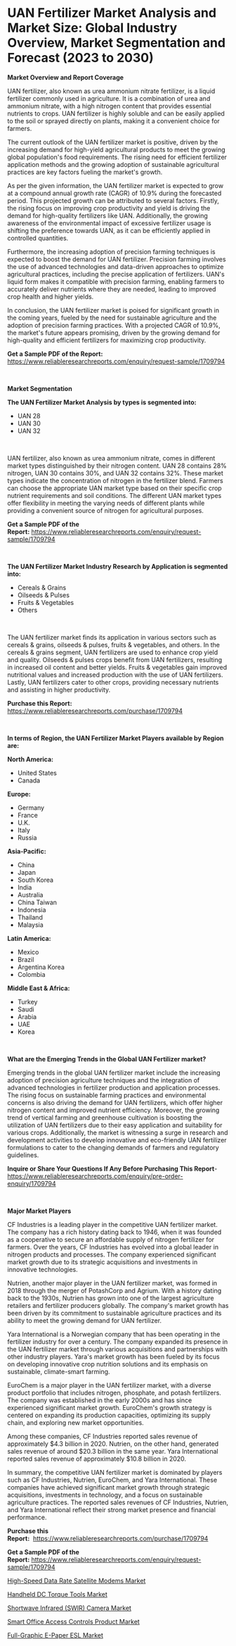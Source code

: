 <p><h1>UAN Fertilizer Market Analysis and Market Size: Global Industry Overview, Market Segmentation and Forecast (2023 to 2030)</h1></p><p><strong>Market Overview and Report Coverage</strong></p>
<p><p>UAN fertilizer, also known as urea ammonium nitrate fertilizer, is a liquid fertilizer commonly used in agriculture. It is a combination of urea and ammonium nitrate, with a high nitrogen content that provides essential nutrients to crops. UAN fertilizer is highly soluble and can be easily applied to the soil or sprayed directly on plants, making it a convenient choice for farmers.</p><p>The current outlook of the UAN fertilizer market is positive, driven by the increasing demand for high-yield agricultural products to meet the growing global population's food requirements. The rising need for efficient fertilizer application methods and the growing adoption of sustainable agricultural practices are key factors fueling the market's growth.</p><p>As per the given information, the UAN fertilizer market is expected to grow at a compound annual growth rate (CAGR) of 10.9% during the forecasted period. This projected growth can be attributed to several factors. Firstly, the rising focus on improving crop productivity and yield is driving the demand for high-quality fertilizers like UAN. Additionally, the growing awareness of the environmental impact of excessive fertilizer usage is shifting the preference towards UAN, as it can be efficiently applied in controlled quantities.</p><p>Furthermore, the increasing adoption of precision farming techniques is expected to boost the demand for UAN fertilizer. Precision farming involves the use of advanced technologies and data-driven approaches to optimize agricultural practices, including the precise application of fertilizers. UAN's liquid form makes it compatible with precision farming, enabling farmers to accurately deliver nutrients where they are needed, leading to improved crop health and higher yields.</p><p>In conclusion, the UAN fertilizer market is poised for significant growth in the coming years, fueled by the need for sustainable agriculture and the adoption of precision farming practices. With a projected CAGR of 10.9%, the market's future appears promising, driven by the growing demand for high-quality and efficient fertilizers for maximizing crop productivity.</p></p>
<p><strong>Get a Sample PDF of the Report:</strong> <a href="https://www.reliableresearchreports.com/enquiry/request-sample/1709794">https://www.reliableresearchreports.com/enquiry/request-sample/1709794</a></p>
<p>&nbsp;</p>
<p><strong>Market Segmentation</strong></p>
<p><strong>The UAN Fertilizer Market Analysis by types is segmented into:</strong></p>
<p><ul><li>UAN 28</li><li>UAN 30</li><li>UAN 32</li></ul></p>
<p>&nbsp;</p>
<p><p>UAN fertilizer, also known as urea ammonium nitrate, comes in different market types distinguished by their nitrogen content. UAN 28 contains 28% nitrogen, UAN 30 contains 30%, and UAN 32 contains 32%. These market types indicate the concentration of nitrogen in the fertilizer blend. Farmers can choose the appropriate UAN market type based on their specific crop nutrient requirements and soil conditions. The different UAN market types offer flexibility in meeting the varying needs of different plants while providing a convenient source of nitrogen for agricultural purposes.</p></p>
<p><strong>Get a Sample PDF of the Report:</strong>&nbsp;<a href="https://www.reliableresearchreports.com/enquiry/request-sample/1709794">https://www.reliableresearchreports.com/enquiry/request-sample/1709794</a></p>
<p>&nbsp;</p>
<p><strong>The UAN Fertilizer Market Industry Research by Application is segmented into:</strong></p>
<p><ul><li>Cereals & Grains</li><li>Oilseeds & Pulses</li><li>Fruits & Vegetables</li><li>Others</li></ul></p>
<p>&nbsp;</p>
<p><p>The UAN fertilizer market finds its application in various sectors such as cereals & grains, oilseeds & pulses, fruits & vegetables, and others. In the cereals & grains segment, UAN fertilizers are used to enhance crop yield and quality. Oilseeds & pulses crops benefit from UAN fertilizers, resulting in increased oil content and better yields. Fruits & vegetables gain improved nutritional values and increased production with the use of UAN fertilizers. Lastly, UAN fertilizers cater to other crops, providing necessary nutrients and assisting in higher productivity.</p></p>
<p><strong>Purchase this Report:</strong>&nbsp; <a href="https://www.reliableresearchreports.com/purchase/1709794">https://www.reliableresearchreports.com/purchase/1709794</a></p>
<p>&nbsp;</p>
<p><strong>In terms of Region, the UAN Fertilizer Market Players available by Region are:</strong></p>
<p>
    <p> <strong> North America: </strong>
        <ul>
            <li>United States</li>
            <li>Canada</li>
        </ul>
        </p> 
    <p> <strong> Europe: </strong>
        <ul>
            <li>Germany</li>
            <li>France</li>
            <li>U.K.</li>
            <li>Italy</li>
            <li>Russia</li>
        </ul>
        </p> 
    <p> <strong> Asia-Pacific: </strong>
        <ul>
            <li>China</li>
            <li>Japan</li>
            <li>South Korea</li>
            <li>India</li>
            <li>Australia</li>
            <li>China Taiwan</li>
            <li>Indonesia</li>
            <li>Thailand</li>
            <li>Malaysia</li>
        </ul>
        </p> 
    <p> <strong> Latin America: </strong>
        <ul>
            <li>Mexico</li>
            <li>Brazil</li>
            <li>Argentina Korea</li>
            <li>Colombia</li>
        </ul>
        </p> 
    <p> <strong> Middle East & Africa: </strong>
        <ul>
            <li>Turkey</li>
            <li>Saudi</li>
            <li>Arabia</li>
            <li>UAE</li>
            <li>Korea</li>
        </ul>
    </p>
    </p>
<p>&nbsp;</p>
<p><strong>What are the Emerging Trends in the Global UAN Fertilizer market?</strong></p>
<p><p>Emerging trends in the global UAN fertilizer market include the increasing adoption of precision agriculture techniques and the integration of advanced technologies in fertilizer production and application processes. The rising focus on sustainable farming practices and environmental concerns is also driving the demand for UAN fertilizers, which offer higher nitrogen content and improved nutrient efficiency. Moreover, the growing trend of vertical farming and greenhouse cultivation is boosting the utilization of UAN fertilizers due to their easy application and suitability for various crops. Additionally, the market is witnessing a surge in research and development activities to develop innovative and eco-friendly UAN fertilizer formulations to cater to the changing demands of farmers and regulatory guidelines.</p></p>
<p><strong>Inquire or Share Your Questions If Any Before Purchasing This Report</strong>- <a href="https://www.reliableresearchreports.com/enquiry/pre-order-enquiry/1709794">https://www.reliableresearchreports.com/enquiry/pre-order-enquiry/1709794</a></p>
<p>&nbsp;</p>
<p><strong>Major Market Players</strong></p>
<p><p>CF Industries is a leading player in the competitive UAN fertilizer market. The company has a rich history dating back to 1946, when it was founded as a cooperative to secure an affordable supply of nitrogen fertilizer for farmers. Over the years, CF Industries has evolved into a global leader in nitrogen products and processes. The company experienced significant market growth due to its strategic acquisitions and investments in innovative technologies.</p><p>Nutrien, another major player in the UAN fertilizer market, was formed in 2018 through the merger of PotashCorp and Agrium. With a history dating back to the 1930s, Nutrien has grown into one of the largest agriculture retailers and fertilizer producers globally. The company's market growth has been driven by its commitment to sustainable agriculture practices and its ability to meet the growing demand for UAN fertilizer.</p><p>Yara International is a Norwegian company that has been operating in the fertilizer industry for over a century. The company expanded its presence in the UAN fertilizer market through various acquisitions and partnerships with other industry players. Yara's market growth has been fueled by its focus on developing innovative crop nutrition solutions and its emphasis on sustainable, climate-smart farming.</p><p>EuroChem is a major player in the UAN fertilizer market, with a diverse product portfolio that includes nitrogen, phosphate, and potash fertilizers. The company was established in the early 2000s and has since experienced significant market growth. EuroChem's growth strategy is centered on expanding its production capacities, optimizing its supply chain, and exploring new market opportunities.</p><p>Among these companies, CF Industries reported sales revenue of approximately $4.3 billion in 2020. Nutrien, on the other hand, generated sales revenue of around $20.3 billion in the same year. Yara International reported sales revenue of approximately $10.8 billion in 2020.</p><p>In summary, the competitive UAN fertilizer market is dominated by players such as CF Industries, Nutrien, EuroChem, and Yara International. These companies have achieved significant market growth through strategic acquisitions, investments in technology, and a focus on sustainable agriculture practices. The reported sales revenues of CF Industries, Nutrien, and Yara International reflect their strong market presence and financial performance.</p></p>
<p><strong>Purchase this Report:</strong>&nbsp;&nbsp;<a href="https://www.reliableresearchreports.com/purchase/1709794">https://www.reliableresearchreports.com/purchase/1709794</a></p>
<p></p>
<p><strong>Get a Sample PDF of the Report:</strong>&nbsp;<a href="https://www.reliableresearchreports.com/enquiry/request-sample/1709794">https://www.reliableresearchreports.com/enquiry/request-sample/1709794</a></p>
<p><p><a href="https://medium.com/@othamcclure/high-speed-data-rate-satellite-modems-market-competitive-analysis-market-trends-and-forecast-to-a8d2fcff14db">High-Speed Data Rate Satellite Modems Market</a></p><p><a href="https://medium.com/@elsahermann/handheld-dc-torque-tools-market-insight-market-trends-growth-forecasted-from-2023-to-2030-91fd2aae0282">Handheld DC Torque Tools Market</a></p><p><a href="https://medium.com/@winonaboehm2023/shortwave-infrared-swir-camera-market-the-key-to-successful-business-strategy-forecast-till-2030-2f9a705f1f18">Shortwave Infrared (SWIR) Camera Market</a></p><p><a href="https://medium.com/@anibalstamm1912/smart-office-access-controls-product-market-competitive-analysis-market-trends-and-forecast-to-1c5650207d86">Smart Office Access Controls Product Market</a></p><p><a href="https://medium.com/@yjwzfixtb68151/full-graphic-e-paper-esl-market-trends-and-market-analysis-forecasted-for-period-2023-2030-39bb6e273e10">Full-Graphic E-Paper ESL Market</a></p></p>